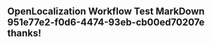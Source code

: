 <properties
ms.topic="hero-topic"
ms.test1="hero-topic"
ms.test2="test"/>

## OpenLocalization Workflow Test MarkDown 951e77e2-f0d6-4474-93eb-cb00ed70207e thanks!
